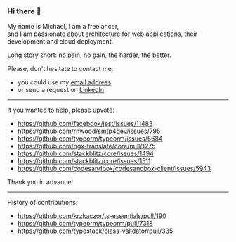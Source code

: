 ### Hi there 👋

My name is Michael, I am a freelancer,  
and I am passionate about architecture for web applications, their development and cloud deployment.

Long story short: no pain, no gain, the harder, the better.


Please, don't hesitate to contact me:

- you could use my [email address](mailto:m@sudo.eu)
- or send a request on [LinkedIn](http://linkedin.com/in/michael-gusev/)

---

If you wanted to help, please upvote:

- https://github.com/facebook/jest/issues/11483
- https://github.com/rnwood/smtp4dev/issues/795
- https://github.com/typeorm/typeorm/issues/5684
- https://github.com/ngx-translate/core/pull/1275
- https://github.com/stackblitz/core/issues/1494
- https://github.com/stackblitz/core/issues/1511
- https://github.com/codesandbox/codesandbox-client/issues/5943

Thank you in advance!

---

History of contributions:

- https://github.com/krzkaczor/ts-essentials/pull/190
- https://github.com/typeorm/typeorm/pull/7318
- https://github.com/typestack/class-validator/pull/335
